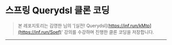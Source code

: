 # 스프링 Querydsl 클론 코딩

> 본 레포지토리는 김영한 님의 '[실전! Querydsl](https://inf.run/kMtp](https://inf.run/Soef)' 강의를 수강하며 진행한 클론 코딩을 저장합니다.

  
***
